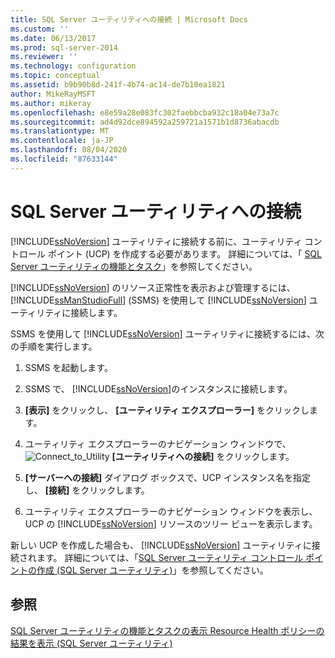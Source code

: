 ```yaml
---
title: SQL Server ユーティリティへの接続 | Microsoft Docs
ms.custom: ''
ms.date: 06/13/2017
ms.prod: sql-server-2014
ms.reviewer: ''
ms.technology: configuration
ms.topic: conceptual
ms.assetid: b9b90b8d-241f-4b74-ac14-de7b10ea1821
author: MikeRayMSFT
ms.author: mikeray
ms.openlocfilehash: e8e59a28e083fc302faebbcba932c18a04e73a7c
ms.sourcegitcommit: ad4d92dce894592a259721a1571b1d8736abacdb
ms.translationtype: MT
ms.contentlocale: ja-JP
ms.lasthandoff: 08/04/2020
ms.locfileid: "87633144"
---
```

# <a name="connect-to-a-sql-server-utility"></a>SQL Server ユーティリティへの接続
  [!INCLUDE[ssNoVersion](../../includes/ssnoversion-md.md)] ユーティリティに接続する前に、ユーティリティ コントロール ポイント (UCP) を作成する必要があります。 詳細については、「 [SQL Server ユーティリティの機能とタスク](sql-server-utility-features-and-tasks.md)」を参照してください。

 [!INCLUDE[ssNoVersion](../../includes/ssnoversion-md.md)] のリソース正常性を表示および管理するには、 [!INCLUDE[ssManStudioFull](../../includes/ssmanstudiofull-md.md)] (SSMS) を使用して [!INCLUDE[ssNoVersion](../../includes/ssnoversion-md.md)] ユーティリティに接続します。

 SSMS を使用して [!INCLUDE[ssNoVersion](../../includes/ssnoversion-md.md)] ユーティリティに接続するには、次の手順を実行します。

1.  SSMS を起動します。

2.  SSMS で、 [!INCLUDE[ssNoVersion](../../includes/ssnoversion-md.md)]のインスタンスに接続します。

3.  **[表示]** をクリックし、 **[ユーティリティ エクスプローラー]** をクリックします。

4.  ユーティリティ エクスプローラーのナビゲーション ウィンドウで、![](../../database-engine/media/connect-to-utility.gif "Connect_to_Utility") **[ユーティリティへの接続]** をクリックします。

5.  **[サーバーへの接続]** ダイアログ ボックスで、UCP インスタンス名を指定し、 **[接続]** をクリックします。

6.  ユーティリティ エクスプローラーのナビゲーション ウィンドウを表示し、UCP の [!INCLUDE[ssNoVersion](../../includes/ssnoversion-md.md)] リソースのツリー ビューを表示します。

 新しい UCP を作成した場合も、 [!INCLUDE[ssNoVersion](../../includes/ssnoversion-md.md)] ユーティリティに接続されます。 詳細については、「[SQL Server ユーティリティ コントロール ポイントの作成 &#40;SQL Server ユーティリティ&#41;](create-a-sql-server-utility-control-point-sql-server-utility.md)」を参照してください。

## <a name="see-also"></a>参照
 [SQL Server ユーティリティの機能とタスクの](sql-server-utility-features-and-tasks.md)[表示 Resource Health ポリシーの結果を表示 &#40;SQL Server ユーティリティ&#41;](view-resource-health-policy-results-sql-server-utility.md)


